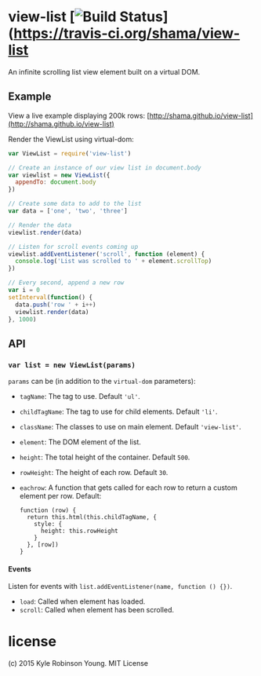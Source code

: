 # view-list [![Build Status](http://img.shields.io/travis/shama/view-list.svg)](https://travis-ci.org/shama/view-list

An infinite scrolling list view element built on a virtual DOM.

## Example

View a live example displaying 200k rows: [http://shama.github.io/view-list](http://shama.github.io/view-list)

Render the ViewList using virtual-dom:

```js
var ViewList = require('view-list')

// Create an instance of our view list in document.body
var viewlist = new ViewList({
  appendTo: document.body
})

// Create some data to add to the list
var data = ['one', 'two', 'three']

// Render the data
viewlist.render(data)

// Listen for scroll events coming up
viewlist.addEventListener('scroll', function (element) {
  console.log('List was scrolled to ' + element.scrollTop)
})

// Every second, append a new row
var i = 0
setInterval(function() {
  data.push('row ' + i++)
  viewlist.render(data)
}, 1000)
```

## API

### `var list = new ViewList(params)`

`params` can be (in addition to the `virtual-dom` parameters):

* `tagName`: The tag to use. Default `'ul'`.
* `childTagName`: The tag to use for child elements. Default `'li'`.
* `className`: The classes to use on main element. Default `'view-list'`.
* `element`: The DOM element of the list.
* `height`: The total height of the container. Default `500`.
* `rowHeight`: The height of each row. Default `30`.
* `eachrow`: A function that gets called for each row to return a custom element per row. Default:

  ```
  function (row) {
    return this.html(this.childTagName, {
      style: {
        height: this.rowHeight
      }
    }, [row])
  }
  ```

#### Events

Listen for events with `list.addEventListener(name, function () {})`.

* `load`: Called when element has loaded.
* `scroll`: Called when element has been scrolled.

# license
(c) 2015 Kyle Robinson Young. MIT License
